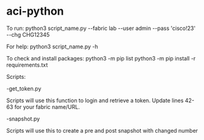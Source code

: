 # aci-python

To run:
python3 script_name.py --fabric lab --user admin --pass 'cisco!23' --chg CHG12345

For help:
python3 script_name.py -h

To check and install packages:
python3 -m pip list
python3 -m pip install -r requirements.txt

Scripts:

-get_token.py
  
  Scripts will use this function to login and retrieve a token.
  Update lines 42-63 for your fabric name/URL.
  
-snapshot.py

  Scripts will use this to create a pre and post snapshot with changed number
  
